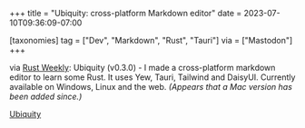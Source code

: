 +++
title = "Ubiquity: cross-platform Markdown editor"
date = 2023-07-10T09:36:09-07:00

[taxonomies]
tag = ["Dev", "Markdown", "Rust", "Tauri"]
via = ["Mastodon"]
+++

via [Rust Weekly](https://mastodon.social/@rust_discussions/110688676219533619): Ubiquity (v0.3.0) - I made a cross-platform markdown editor to learn some Rust. It uses Yew, Tauri, Tailwind and DaisyUI. Currently available on Windows, Linux and the web. _(Appears that a Mac version has been added since.)_

<!-- more -->

[Ubiquity](https://ubiquity.rs)
